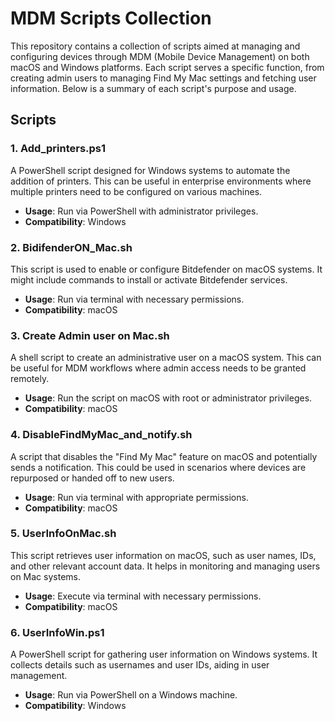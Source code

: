 # MDM Scripts Collection

This repository contains a collection of scripts aimed at managing and configuring devices through MDM (Mobile Device Management) on both macOS and Windows platforms. Each script serves a specific function, from creating admin users to managing Find My Mac settings and fetching user information. Below is a summary of each script's purpose and usage.

## Scripts

### 1. Add_printers.ps1
A PowerShell script designed for Windows systems to automate the addition of printers. This can be useful in enterprise environments where multiple printers need to be configured on various machines.

- **Usage**: Run via PowerShell with administrator privileges.
- **Compatibility**: Windows

### 2. BidifenderON_Mac.sh
This script is used to enable or configure Bitdefender on macOS systems. It might include commands to install or activate Bitdefender services.

- **Usage**: Run via terminal with necessary permissions.
- **Compatibility**: macOS

### 3. Create Admin user on Mac.sh
A shell script to create an administrative user on a macOS system. This can be useful for MDM workflows where admin access needs to be granted remotely.

- **Usage**: Run the script on macOS with root or administrator privileges.
- **Compatibility**: macOS

### 4. DisableFindMyMac_and_notify.sh
A script that disables the "Find My Mac" feature on macOS and potentially sends a notification. This could be used in scenarios where devices are repurposed or handed off to new users.

- **Usage**: Run via terminal with appropriate permissions.
- **Compatibility**: macOS

### 5. UserInfoOnMac.sh
This script retrieves user information on macOS, such as user names, IDs, and other relevant account data. It helps in monitoring and managing users on Mac systems.

- **Usage**: Execute via terminal with necessary permissions.
- **Compatibility**: macOS

### 6. UserInfoWin.ps1
A PowerShell script for gathering user information on Windows systems. It collects details such as usernames and user IDs, aiding in user management.

- **Usage**: Run via PowerShell on a Windows machine.
- **Compatibility**: Windows

